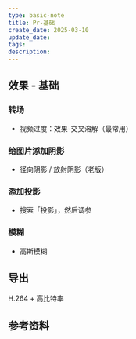 ```yaml
---
type: basic-note
title: Pr-基础
create_date: 2025-03-10
update_date: 
tags:
description:
---
```


## 效果 - 基础

### 转场

- 视频过度：效果-交叉溶解（最常用）

### 给图片添加阴影

- 径向阴影 / 放射阴影（老版）

### 添加投影

- 搜索「投影」，然后调参

### 模糊

- 高斯模糊

## 导出

H.264 + 高比特率

## 参考资料
